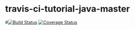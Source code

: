 # travis-ci-tutorial-java-master
#[![Build Status](https://travis-ci.com/saiaung/travis-ci-tutorial-java-master.svg?branch=master)](https://travis-ci.com/saiaung/travis-#ci-tutorial-java-master)
[![Coverage Status](https://coveralls.io/repos/github/saiaung/travis-ci-tutorial-java-master/badge.svg?branch=master)](https://coveralls.io/github/saiaung/travis-ci-tutorial-java-master?branch=master)
